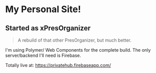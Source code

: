 # My Personal Site!
## Started as xPresOrganizer

> A rebuild of that other PresOrganizer, but much better.


I'm using Polymer/ Web Components for the complete build.
The only server/backend I'll need is Firebase.

Totally live at: https://privatehub.firebaseapp.com/
